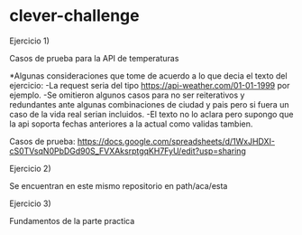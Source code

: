 # clever-challenge

Ejercicio 1)

Casos de prueba para la API de temperaturas

*Algunas consideraciones que tome de acuerdo a lo que decia el texto del ejercicio:
-La request seria del tipo https://api-weather.com/01-01-1999 por ejemplo.
-Se omitieron algunos casos para no ser reiterativos y redundantes ante algunas combinaciones de ciudad y pais pero si fuera un caso de la vida real serian incluidos.
-El texto no lo aclara pero supongo que la api soporta fechas anteriores a la actual como validas tambien.

Casos de prueba: https://docs.google.com/spreadsheets/d/1WxJHDXI-cS0TVsqN0PbDGd90S_FVXAksrptgqKH7FyU/edit?usp=sharing


Ejercicio 2)

Se encuentran en este mismo repositorio en path/aca/esta


Ejercicio 3)

Fundamentos de la parte practica
